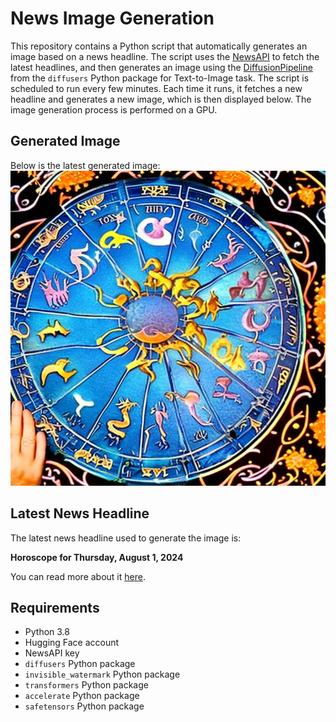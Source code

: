 # News Image Generation
This repository contains a Python script that automatically generates an image based on a news headline. The script uses the [NewsAPI](https://newsapi.org/) to fetch the latest headlines, and then generates an image using the [DiffusionPipeline](https://github.com/huggingface/diffusers) from the `diffusers` Python package for Text-to-Image task.
The script is scheduled to run every few minutes. Each time it runs, it fetches a new headline and generates a new image, which is then displayed below. The image generation process is performed on a GPU.

## Generated Image
Below is the latest generated image:
![Generated Image](image.png)

## Latest News Headline
The latest news headline used to generate the image is:

**Horoscope for Thursday, August 1, 2024**

You can read more about it [here](https://news.google.com/rss/articles/CBMilAFBVV95cUxQR0pDRUJWY2M2cGJma0IwbDA1TGxlU2ZJdWRTSU1id2VHcE1jYlQ0SnBQRENLSDI4T2xSTXpQZXRJUmFwREhtbE10aEZjWnpKQ1BOV0dPNVZ6QmpvWDZIblptUTVGSXcwR2hyTnI5cnJlbmctekd2U3R1QWpvalYtV2VxT0xHQ19qT2JqOW9WdFU1U3lm?oc=5).

## Requirements
- Python 3.8
- Hugging Face account
- NewsAPI key
- `diffusers` Python package
- `invisible_watermark` Python package
- `transformers` Python package
- `accelerate` Python package
- `safetensors` Python package
